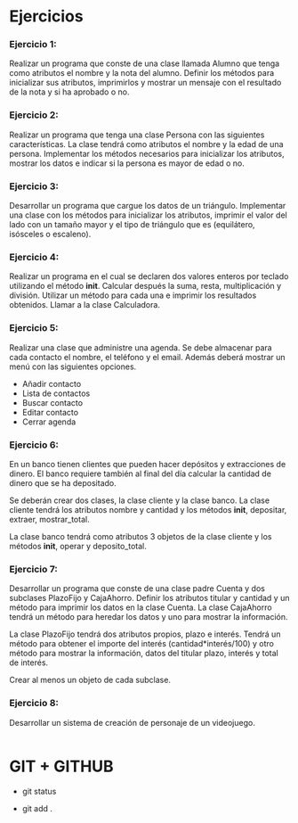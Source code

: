 # Ejercicios 

### Ejercicio 1:

Realizar un programa que conste de una clase llamada Alumno que tenga como
atributos el nombre y la nota del alumno. Definir los métodos para inicializar sus
atributos, imprimirlos y mostrar un mensaje con el resultado de la nota y si ha
aprobado o no.

### Ejercicio 2:

Realizar un programa que tenga una clase Persona con las siguientes
características. La clase tendrá como atributos el nombre y la edad de una persona.
Implementar los métodos necesarios para inicializar los atributos, mostrar los datos
e indicar si la persona es mayor de edad o no.

### Ejercicio 3:
Desarrollar un programa que cargue los datos de un triángulo. Implementar una
clase con los métodos para inicializar los atributos, imprimir el valor del lado con un tamaño mayor y el tipo de triángulo que es (equilátero, isósceles o escaleno).

### Ejercicio 4:
Realizar un programa en el cual se declaren dos valores enteros por teclado
utilizando el método __init__. Calcular después la suma, resta, multiplicación y
división. Utilizar un método para cada una e imprimir los resultados obtenidos.
Llamar a la clase Calculadora.

### Ejercicio 5:
Realizar una clase que administre una agenda. Se debe almacenar para cada
contacto el nombre, el teléfono y el email. Además deberá mostrar un menú con las
siguientes opciones.
- Añadir contacto
- Lista de contactos
- Buscar contacto
- Editar contacto
- Cerrar agenda

### Ejercicio 6:
En un banco tienen clientes que pueden hacer depósitos y extracciones de dinero.
El banco requiere también al final del día calcular la cantidad de dinero que se ha
depositado.

Se deberán crear dos clases, la clase cliente y la clase banco. La clase cliente
tendrá los atributos nombre y cantidad y los métodos __init__, depositar, extraer,
mostrar_total.

La clase banco tendrá como atributos 3 objetos de la clase cliente y los métodos
__init__, operar y deposito_total.

### Ejercicio 7:
Desarrollar un programa que conste de una clase padre Cuenta y dos subclases
PlazoFijo y CajaAhorro. Definir los atributos titular y cantidad y un método para
imprimir los datos en la clase Cuenta. La clase CajaAhorro tendrá un método para
heredar los datos y uno para mostrar la información.

La clase PlazoFijo tendrá dos atributos propios, plazo e interés. Tendrá un método
para obtener el importe del interés (cantidad*interés/100) y otro método para
mostrar la información, datos del titular plazo, interés y total de interés.

Crear al menos un objeto de cada subclase.

### Ejercicio 8:
Desarrollar un sistema de creación de personaje de un videojuego.


```
```

# GIT + GITHUB
- git status

- git add .